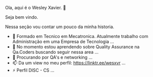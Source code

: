 Ola, aqui é o Wesley Xavier. 👋

Seja bem vindo.

Nessa seção vou contar um pouco da minha historia.  

- 🔭 Formado em Tecnico em Mecatronica. Atualmente trabalho com Administração em uma Empresa de Tecnologia ...
- 🌱 No momento estou aprendendo sobre Quality Assurance na Qa.Coders buscando seguir nessa area ...
- 👯 Procurando por QA's e networking ...
- 📫 Da um view no meu perfil: https://linktr.ee/wesxvr ...
- ⚡ Perfil DISC - CS ...
